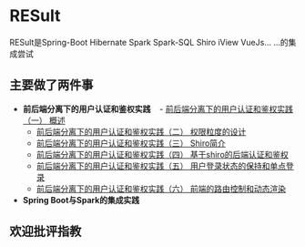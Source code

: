 # RESult
RESult是Spring-Boot Hibernate Spark Spark-SQL  Shiro iView VueJs... ...的集成尝试 
## 主要做了两件事
  - **前后端分离下的用户认证和鉴权实践**
    - [前后端分离下的用户认证和鉴权实践（一） 概述](https://github.com/ZhuXS/RESult/issues/1)
    - [前后端分离下的用户认证和鉴权实践（二） 权限粒度的设计](https://github.com/ZhuXS/RESult/issues/2)
    - [前后端分离下的用户认证和鉴权实践（三） Shiro简介](https://github.com/ZhuXS/RESult/issues/4)
    - [前后端分离下的用户认证和鉴权实践（四） 基于shiro的后端认证和鉴权](https://github.com/ZhuXS/RESult/issues/5)
    - [前后端分离下的用户认证和鉴权实践（五） 用户登录状态的保持和单点登录](https://github.com/ZhuXS/RESult/issues/6)
    - [前后端分离下的用户认证和鉴权实践（六） 前端的路由控制和动态渲染](https://github.com/ZhuXS/RESult/issues/7)
  - **Spring Boot与Spark的集成实践**
## 欢迎批评指教 
    
   
  
    
    

